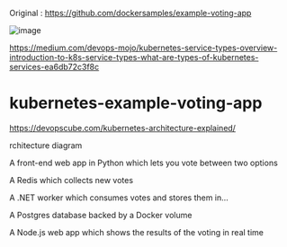 Original : https://github.com/dockersamples/example-voting-app

![image](https://github.com/rajusw804/kubernetes-example-voting-app/assets/46264561/39cd54e8-fcae-4b15-97ff-043b3ba5422f)


https://medium.com/devops-mojo/kubernetes-service-types-overview-introduction-to-k8s-service-types-what-are-types-of-kubernetes-services-ea6db72c3f8c

# kubernetes-example-voting-app

https://devopscube.com/kubernetes-architecture-explained/


rchitecture diagram

A front-end web app in Python which lets you vote between two options

A Redis which collects new votes

A .NET worker which consumes votes and stores them in…

A Postgres database backed by a Docker volume

A Node.js web app which shows the results of the voting in real time
